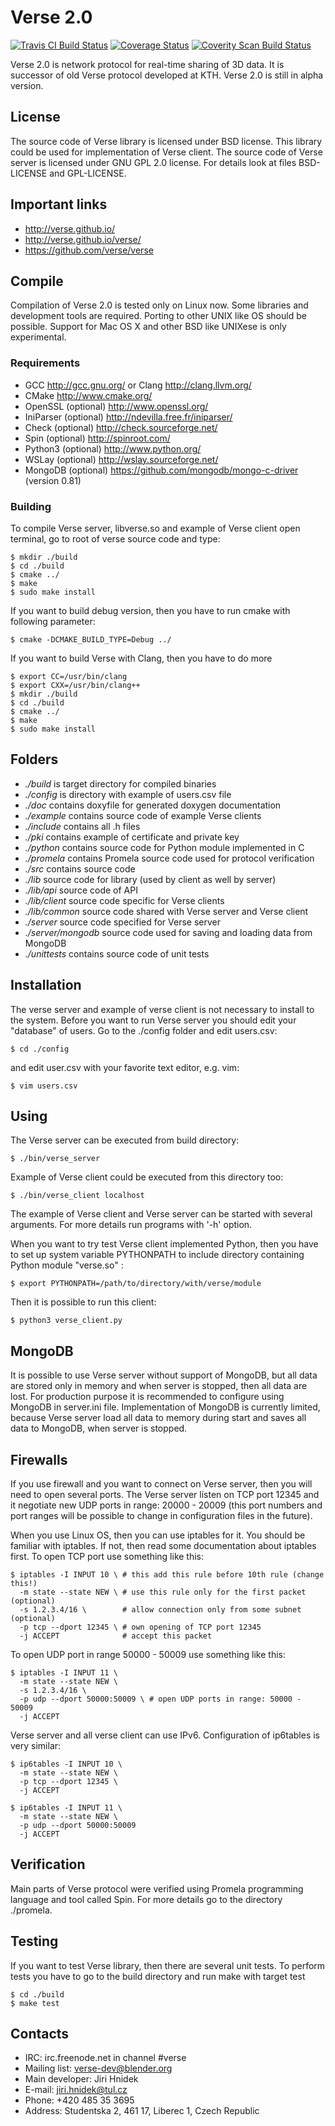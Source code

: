 Verse 2.0
=========
[![Travis CI Build Status](https://travis-ci.org/verse/verse.png?branch=master)](https://travis-ci.org/verse/verse)
[![Coverage Status](https://coveralls.io/repos/verse/verse/badge.png?branch=master)](https://coveralls.io/r/verse/verse?branch=master)
[![Coverity Scan Build Status](https://scan.coverity.com/projects/1994/badge.svg)](https://scan.coverity.com/projects/1994)

Verse 2.0 is network protocol for real-time sharing of 3D data. It is successor
of old Verse protocol developed at KTH. Verse 2.0 is still in alpha version.

License
-------

The source code of Verse library is licensed under BSD license. This library
could be used for implementation of Verse client. The source code of Verse
server is licensed under GNU GPL 2.0 license. For details look at files
BSD-LICENSE and GPL-LICENSE.

Important links
---------------

 * http://verse.github.io/
 * http://verse.github.io/verse/
 * https://github.com/verse/verse

Compile
-------

Compilation of Verse 2.0 is tested only on Linux now. Some libraries
and development tools are required. Porting to other UNIX like OS should
be possible. Support for Mac OS X and other BSD like UNIXese is only
experimental.
  
### Requirements ###

 * GCC http://gcc.gnu.org/ or Clang http://clang.llvm.org/
 * CMake http://www.cmake.org/
 * OpenSSL (optional) http://www.openssl.org/
 * IniParser (optional) http://ndevilla.free.fr/iniparser/
 * Check (optional) http://check.sourceforge.net/
 * Spin (optional) http://spinroot.com/
 * Python3 (optional) http://www.python.org/
 * WSLay (optional) http://wslay.sourceforge.net/
 * MongoDB (optional) https://github.com/mongodb/mongo-c-driver (version 0.81)

### Building ###

To compile Verse server, libverse.so and example of Verse
client open terminal, go to root of verse source code and type:
  
    $ mkdir ./build
    $ cd ./build
    $ cmake ../
    $ make
    $ sudo make install
  
If you want to build debug version, then you have to run cmake
with following parameter:

    $ cmake -DCMAKE_BUILD_TYPE=Debug ../

If you want to build Verse with Clang, then you have to do more
  
    $ export CC=/usr/bin/clang
    $ export CXX=/usr/bin/clang++
    $ mkdir ./build
    $ cd ./build
    $ cmake ../
    $ make
    $ sudo make install
  
Folders
-------

 * _./build_		is target directory for compiled binaries
 * _./config_		is directory with example of users.csv file
 * _./doc_			contains doxyfile for generated doxygen documentation
 * _./example_		contains source code of example Verse clients
 * _./include_		contains all .h files
 * _./pki_			contains example of certificate and private key
 * _./python_		contains source code for Python module implemented in C
 * _./promela_		contains Promela source code used for protocol verification
 * _./src_			contains source code
  * _./lib_			source code for library (used by client as well by server)
  * _./lib/api_		source code of API
  * _./lib/client_	source code specific for Verse clients
  * _./lib/common_	source code shared with Verse server and Verse client
  * _./server_		source code specified for Verse server
  * _./server/mongodb_	source code used for saving and loading data from MongoDB 
 * _./unittests_	contains source code of unit tests

Installation
------------

The verse server and example of verse client is not necessary to install to the
system. Before you want to run Verse server you should edit your "database"
of users. Go to the ./config folder and edit users.csv:

    $ cd ./config

and edit user.csv with your favorite text editor, e.g. vim:

    $ vim users.csv

Using
-----

The Verse server can be executed from build directory:

    $ ./bin/verse_server

Example of Verse client could be executed from this directory too:

    $ ./bin/verse_client localhost

The example of Verse client and Verse server can be started with several
arguments. For more details run programs with '-h' option.

When you want to try test Verse client implemented Python, then you have to
set up system variable PYTHONPATH to include directory containing Python
module "verse.so" :

    $ export PYTHONPATH=/path/to/directory/with/verse/module

Then it is possible to run this client:

    $ python3 verse_client.py

MongoDB
-------

It is possible to use Verse server without support of MongoDB, but all data
are stored only in memory and when server is stopped, then all data are lost.
For production purpose it is recommended to configure using MongoDB in
server.ini file. Implementation of MongoDB is currently limited, because Verse
server load all data to memory during start and saves all data to MongoDB, when
server is stopped.

Firewalls
---------

If you use firewall and you want to connect on Verse server, then you will need
to open several ports. The Verse server listen on TCP port 12345 and it
negotiate new UDP ports in range: 20000 - 20009 (this port numbers and port
ranges will be possible to change in configuration files in the future).

When you use Linux OS, then you can use iptables for it. You should be familiar
with iptables. If not, then read some documentation about iptables first. To
open TCP port use something like this:

    $ iptables -I INPUT 10 \ # this add this rule before 10th rule (change this!)
      -m state --state NEW \ # use this rule only for the first packet (optional)
      -s 1.2.3.4/16 \        # allow connection only from some subnet (optional)
      -p tcp --dport 12345 \ # own opening of TCP port 12345
      -j ACCEPT              # accept this packet

To open UDP port in range 50000 - 50009 use something like this:

    $ iptables -I INPUT 11 \
      -m state --state NEW \
      -s 1.2.3.4/16 \
      -p udp --dport 50000:50009 \ # open UDP ports in range: 50000 - 50009
      -j ACCEPT

Verse server and all verse client can use IPv6. Configuration of ip6tables is
very similar:

    $ ip6tables -I INPUT 10 \
      -m state --state NEW \
      -p tcp --dport 12345 \
      -j ACCEPT

    $ ip6tables -I INPUT 11 \
      -m state --state NEW \
      -p udp --dport 50000:50009
      -j ACCEPT

Verification
------------

Main parts of Verse protocol were verified using Promela programming language
and tool called Spin. For more details go to the directory ./promela.

Testing
-------

If you want to test Verse library, then there are several unit tests. To
perform tests you have to go to the build directory and run make with target
test

    $ cd ./build
    $ make test

Contacts
--------

 * IRC: irc.freenode.net in channel #verse
 * Mailing list: verse-dev@blender.org
 * Main developer: Jiri Hnidek
  * E-mail: jiri.hnidek@tul.cz
  * Phone: +420 485 35 3695
  * Address: Studentska 2, 461 17, Liberec 1, Czech Republic

